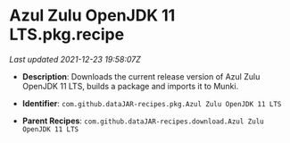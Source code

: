 # Azul Zulu OpenJDK 11 LTS.pkg.recipe

_Last updated 2021-12-23 19:58:07Z_

- **Description**: Downloads the current release version of Azul Zulu OpenJDK 11 LTS, builds a package and imports it to Munki.

- **Identifier**: `com.github.dataJAR-recipes.pkg.Azul Zulu OpenJDK 11 LTS`

- **Parent Recipes**: `com.github.dataJAR-recipes.download.Azul Zulu OpenJDK 11 LTS`